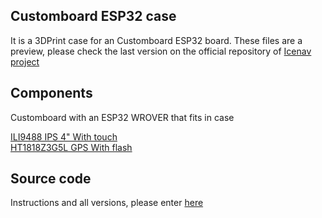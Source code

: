 ## Customboard ESP32 case

It is a 3DPrint case for an Customboard ESP32 board. These files are a preview, please check the last version on the official repository of [Icenav project](https://github.com/jgauchia/IceNav-v3)

## Components

Customboard with an ESP32 WROVER that fits in case

[ILI9488 IPS 4" With touch](https://es.aliexpress.com/item/1005006264868615.html)  
[HT1818Z3G5L GPS With flash](https://es.aliexpress.com/item/1005001634086877.html)

## Source code

Instructions and all versions, please enter [here](https://github.com/jgauchia/IceNav-v3#readme)

